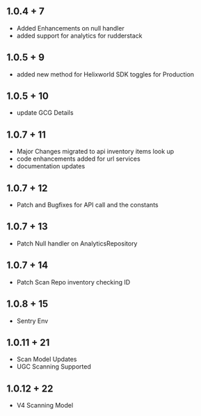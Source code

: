 ## 1.0.4 + 7

* Added Enhancements on null handler
* added support for analytics for rudderstack

## 1.0.5 + 9
* added new method for Helixworld SDK toggles for Production

## 1.0.5 + 10
* update GCG Details

## 1.0.7 + 11
* Major Changes migrated to api inventory items look up
* code enhancements added for url services
* documentation updates

## 1.0.7 + 12
* Patch and Bugfixes for API call and the constants

## 1.0.7 + 13
* Patch Null handler on AnalyticsRepository

## 1.0.7 + 14
* Patch Scan Repo inventory checking ID

## 1.0.8 + 15
* Sentry Env

## 1.0.11 + 21
* Scan Model Updates
* UGC Scanning Supported

## 1.0.12 + 22
* V4 Scanning Model
